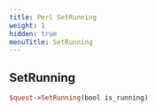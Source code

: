 ```yaml
---
title: Perl SetRunning
weight: 1
hidden: true
menuTitle: SetRunning
---
```

## SetRunning
```perl
$quest->SetRunning(bool is_running)
```